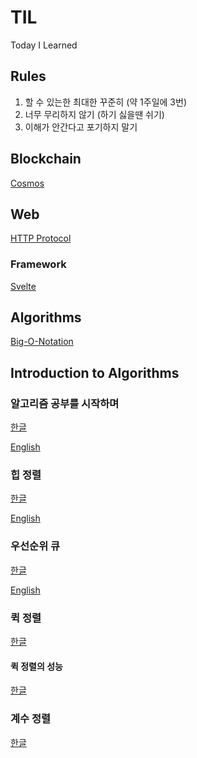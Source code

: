 # TIL
Today I Learned

## Rules

1. 할 수 있는한 최대한 꾸준히 (약 1주일에 3번)
2. 너무 무리하지 않기 (하기 싫을땐 쉬기)
3. 이해가 안간다고 포기하지 말기

## Blockchain

[Cosmos](https://velog.io/@kihyun/Cosmos)

## Web

[HTTP Protocol](https://velog.io/@kihyun/HTTP-%ED%94%84%EB%A1%9C%ED%86%A0%EC%BD%9C)

### Framework

[Svelte](https://velog.io/@kihyun/Svelte-%EC%8B%9C%EC%9E%91%ED%95%98%EA%B8%B0)

## Algorithms

[Big-O-Notation](https://velog.io/@kihyun/Big-O-Notation-%EC%A0%90%EA%B7%BC-%ED%91%9C%EA%B8%B0%EB%B2%95)

## Introduction to Algorithms

### 알고리즘 공부를 시작하며

[한글](https://url.kr/owmla9)

[English](https://daveg7lee.medium.com/why-should-we-study-algorithms-introduction-to-algorithms-71a7eb729a3e)

### 힙 정렬

[한글](https://velog.io/@kihyun/1.-%ED%9E%99-%EC%A0%95%EB%A0%AC-1)

[English](https://daveg7lee.medium.com/heap-sort-introduction-to-algorithms-e2b5c517e83f)

### 우선순위 큐

[한글](https://velog.io/@kihyun/%EC%9A%B0%EC%84%A0%EC%88%9C%EC%9C%84-%ED%81%90)

[English](https://daveg7lee.medium.com/priority-queue-introduction-to-algorithms-2195ddaec97a)

### 퀵 정렬

[한글](https://velog.io/@kihyun/%ED%80%B5-%EC%A0%95%EB%A0%AC)

#### 퀵 정렬의 성능

[한글](https://velog.io/@kihyun/%ED%80%B5-%EC%A0%95%EB%A0%AC%EC%9D%98-%EC%84%B1%EB%8A%A5)

### 계수 정렬

[한글](https://velog.io/@kihyun/%EA%B3%84%EC%88%98-%EC%A0%95%EB%A0%AC-Counting-sort)
